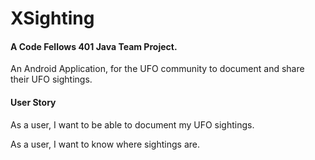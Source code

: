 # XSighting

#### A Code Fellows 401 Java Team Project.



An Android Application, for the UFO community to document and share their UFO sightings.



#### User Story
As a user, I want to be able to document my UFO sightings.

As a user, I want to know where sightings are.






